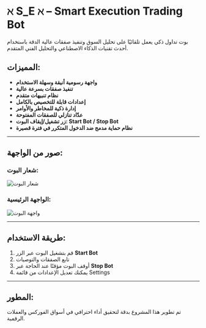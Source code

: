 # ℵ S_E ℵ – Smart Execution Trading Bot

بوت تداول ذكي يعمل تلقائيًا على تحليل السوق وتنفيذ صفقات عالية الدقة باستخدام أحدث تقنيات الذكاء الاصطناعي والتحليل الفني المتقدم.

## المميزات:

- **واجهة رسومية أنيقة وسهلة الاستخدام**  
- **تنفيذ صفقات بسرعة عالية**  
- **نظام تنبيهات متقدم**  
- **إعدادات قابلة للتخصيص بالكامل**  
- **إدارة ذكية للمخاطر والأوامر**  
- **عدّاد تنازلي للصفقات المفتوحة**  
- **زر تشغيل/إيقاف البوت: Start Bot / Stop Bot**  
- **نظام حماية مدمج ضد الدخول المتكرر في فترة قصيرة**  

---

## صور من الواجهة:

### شعار البوت:
![شعار البوت](https://your-link.com/logo.png)

### الواجهة الرئيسية:
![واجهة البوت](https://your-link.com/interface.png)

---

## طريقة الاستخدام:
1. قم بتشغيل البوت عبر الزر **Start Bot**
2. تابع الصفقات والتوصيات
3. أوقف البوت مؤقتًا عند الحاجة عبر **Stop Bot**
4. يمكنك تعديل الإعدادات من قائمة Settings

---

## المطور:
تم تطوير هذا المشروع بدقة لتحقيق أداء احترافي في أسواق الفوركس والعملات الرقمية.

